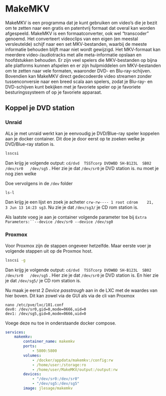 # MakeMKV

MakeMKV is een programma dat je kunt gebruiken om video’s die je bezit om te zetten naar een gratis en patentvrij formaat dat overal kan worden afgespeeld. MakeMKV is een formaatconverter, ook wel “transcoder” genoemd. Het converteert videoclips van een eigen (en meestal versleutelde) schijf naar een set MKV-bestanden, waarbij de meeste informatie behouden blijft maar niet wordt gewijzigd. Het MKV-formaat kan meerdere video-/audiotracks met alle meta-informatie opslaan en hoofdstukken behouden. Er zijn veel spelers die MKV-bestanden op bijna alle platforms kunnen afspelen en er zijn hulpmiddelen om MKV-bestanden om te zetten naar vele formaten, waaronder DVD- en Blu-ray-schijven. Bovendien kan MakeMKV direct gedecodeerde video streamen zonder tussenconversie naar een breed scala aan spelers, zodat je Blu-ray- en DVD-schijven kunt bekijken met je favoriete speler op je favoriete besturingssysteem of op je favoriete apparaat.

## Koppel je DVD station
### Unraid
ALs je met unraid werkt kan je eenvoudig je DVD/Blue-ray speler koppelen aan je docker container.
Dit doe je door eerst op te zoeken welke je DVD/Blue-ray station is.
```bash
lsscsi
```
Dan krijg je volgende output: `cd/dvd  TSSTcorp DVDWBD SH-B123L  SB02  /dev/sr0   /dev/sg5` .
Hier zie je dat `/dev/sr0` je DVD station is. nu moet je nog zien welke 

Doe vervolgens in de `/dev` folder
```bash
ls-l
```
Dan krijg je een lijst en zoek je acheter `crw-rw---- 1 root cdrom    21,     3 Jun 13 14:23 sg3`.
Nu zie je dat `/dev/sg3/` je CD rom station is.

Als laatste voeg je aan je container volgende parameter toe bij `Extra Parameters:``--device /dev/sr0 --device /dev/sg0`

### Proxmox
Voor Proxmox zijn de stappen ongeveer hetzelfde.
Maar eerste voer je volgende stappen uit op de Proxmox host.
```bash
lsscsi -g
```
Dan krijg je volgende output: `cd/dvd  TSSTcorp DVDWBD SH-B123L  SB02  /dev/sr0   /dev/sg5` .
Hier zie je dat `/dev/sr0` je DVD station is. En hier zie je dat `/dev/sg5/` je CD rom station is.

Nu maak je eerst 2 *Device passtrough* aan in de LXC met de waardes van hier boven.
Dit kan zowel via de GUI als via de cli van Proxmox
```
nano /etc/pve/lxc/101.conf
dev0: /dev/sr0,gid=0,mode=0666,uid=0
dev1: /dev/sg5,gid=0,mode=0666,uid=0
```

Voege deze nu toe in onderstaande docker compose.

```yaml
services:
    makemkv:
        container_name: makemkv
        ports:
            - 5800:5800
        volumes:
            - /docker/appdata/makemkv:/config:rw
            - /home/user:/storage:ro
            - /home/user/MakeMKV/output:/output:rw
        devices:
            - "/dev/sr0:/dev/sr0"
            - "/dev/sg5:/dev/sg5"
        image: jlesage/makemkv
```
